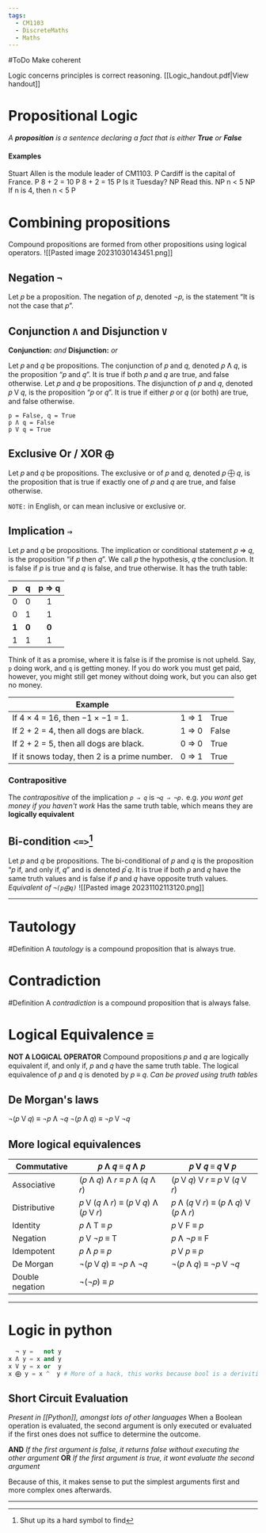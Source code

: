 ```yaml
---
tags:
  - CM1103
  - DiscreteMaths
  - Maths
---
```

#ToDo Make coherent

Logic concerns principles is correct reasoning.
[[Logic_handout.pdf|View handout]]
# Propositional Logic
*A **proposition** is a sentence declaring a fact that is either **True** or **False***
#### Examples
Stuart Allen is the module leader of CM1103. P
Cardiff is the capital of France. P
8 + 2 = 10 P
8 + 2 = 15 P
Is it Tuesday? NP
Read this. NP
n < 5 NP
If n is 4, then n < 5 P
# Combining propositions
Compound propositions are formed from other propositions using logical operators.
![[Pasted image 20231030143451.png]]
## Negation `¬`
Let 𝑝 be a proposition. The negation of 𝑝, denoted ¬𝑝, is the statement “It is not the case that 𝑝”.
## Conjunction `Ʌ` and Disjunction `V`
**Conjunction:** *and*
**Disjunction:** *or*

Let 𝑝 and 𝑞 be propositions. The conjunction of 𝑝 and 𝑞, denoted 𝑝 Ʌ 𝑞, is the proposition “𝑝 and 𝑞”. It is true if both 𝑝 and 𝑞 are true, and false otherwise.
Let 𝑝 and 𝑞 be propositions. The disjunction of 𝑝 and 𝑞, denoted 𝑝 V 𝑞, is the proposition “𝑝 or 𝑞”. It is true if either 𝑝 or 𝑞 (or both) are true, and false otherwise.

```
p = False, q = True
p Ʌ q = False
p V q = True
```
## Exclusive Or / XOR `⨁`
Let 𝑝 and 𝑞 be propositions. The exclusive or of 𝑝 and 𝑞, denoted 𝑝 ⨁ 𝑞, is the proposition that is true if exactly one of 𝑝 and 𝑞 are true, and false otherwise.

`NOTE:` in English, or can mean inclusive or exclusive or.
## Implication `⇒`
Let 𝑝 and 𝑞 be propositions. The implication or conditional statement 𝑝 ⇒ 𝑞, is the proposition “if 𝑝 then 𝑞”. We call 𝑝 the hypothesis, 𝑞 the conclusion. It is false if 𝑝 is true and 𝑞 is false, and true otherwise. It has the truth table:

| p     | q     | p ⇒ q |
| ----- | ----- | :---: |
| 0     | 0     | 1     |
| 0     | 1     | 1     |
| **1** | **0** | **0** |
| 1     | 1     | 1     |

Think of it as a promise, where it is false is if the promise is not upheld. Say, `p` doing work, and `q` is getting money. If you do work you must get paid, however, you might still get money without doing work, but you can also get no money. 

| Example                                      |       |      |
| -------------------------------------------- | ----- | ---- |
| If 4 × 4 = 16, then −1 × −1 = 1.             | 1 ⇒ 1 | True |
| If 2 + 2 = 4, then all dogs are black.       | 1 ⇒ 0 | False |
| If 2 + 2 = 5, then all dogs are black.       | 0 ⇒ 0 | True |
| If it snows today, then 2 is a prime number. | 0 ⇒ 1 | True |
### Contrapositive
The *contrapositive* of the implication `𝑝 ⇒ 𝑞` is `¬𝑞 ⇒ ¬𝑝.`
e.g.
*you wont get money if you haven't work*
Has the same truth table, which means they are **logically equivalent**
## Bi-condition `<=>`[^1]
Let 𝑝 and 𝑞 be propositions. The bi-conditional of 𝑝 and 𝑞 is the proposition “𝑝 if, and only if, 𝑞” and is denoted 𝑝֞  𝑞. It is true if both 𝑝 and 𝑞 have the same truth values and is false if 𝑝 and 𝑞 have opposite truth values.
*Equivalent of `¬(p⨁q)`*
![[Pasted image 20231102113120.png]]
[^1]: Shut up its a hard symbol to find

---
# Tautology
#Definition A *tautology* is a compound proposition that is always true.
# Contradiction
#Definition A *contradiction* is a compound proposition that is always false.
# Logical Equivalence `≡`
**NOT A LOGICAL OPERATOR**
Compound propositions 𝑝 and 𝑞 are logically equivalent if, and only if, 𝑝 and 𝑞 have the same truth table. The logical equivalence of 𝑝 and 𝑞 is denoted by 𝑝 ≡ 𝑞.
*Can be proved using truth tables*
## De Morgan's laws
 ¬(𝑝 V 𝑞) ≡ ¬𝑝 Ʌ ¬𝑞
 ¬(𝑝 Ʌ 𝑞) ≡ ¬𝑝 V ¬𝑞
## More logical equivalences
| Commutative | 𝑝 Ʌ 𝑞 ≡ 𝑞 Ʌ 𝑝             | 𝑝 V 𝑞 ≡ 𝑞 V 𝑝             |
| ----------- | ------------------------- | ------------------------- |
| Associative | (𝑝 Ʌ 𝑞) Ʌ 𝑟 ≡ 𝑝 Ʌ (𝑞 Ʌ 𝑟) | (𝑝 V 𝑞) V 𝑟 ≡ 𝑝 V (𝑞 V 𝑟) |
| Distributive | 𝑝 V (𝑞 Ʌ 𝑟) ≡ (𝑝 V 𝑞) Ʌ (𝑝 V 𝑟) | 𝑝 Ʌ (𝑞 V 𝑟) ≡ (𝑝 Ʌ 𝑞) V (𝑝 Ʌ 𝑟) |
| Identity | 𝑝 Ʌ T ≡ 𝑝 | 𝑝 V F ≡ 𝑝 |
| Negation | 𝑝 V ¬𝑝 ≡ T | 𝑝 Ʌ ¬𝑝 ≡ F |
| Idempotent | 𝑝 Ʌ 𝑝 ≡ 𝑝 | 𝑝 V 𝑝 ≡ 𝑝 |
| De Morgan | ¬(𝑝 V 𝑞) ≡ ¬𝑝 Ʌ ¬𝑞 | ¬(𝑝 Ʌ 𝑞) ≡ ¬𝑝 V ¬𝑞 |
| Double negation | ¬(¬𝑝) ≡ 𝑝 | |

---
# Logic in python

```Python
  ¬ y =   not y 
x Ʌ y = x and y
x V y = x or  y
x ⨁ y = x ^  y # More of a hack, this works because bool is a derivitive of int
```
## Short Circuit Evaluation
*Present in [[Python]], amongst lots of other languages*
When a Boolean operation is evaluated, the second argument is only executed or evaluated if the first ones does not suffice to determine the outcome.

**AND** *If the first argument is false, it returns false without executing the other argument*
**OR** *If the first argument is true, it wont evaluate the second argument*

Because of this, it makes sense to put the simplest arguments first and more complex ones afterwards.

---
